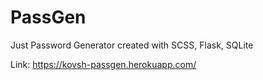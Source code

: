 # PassGen

Just Password Generator created with SCSS, Flask, SQLite

Link: https://kovsh-passgen.herokuapp.com/
